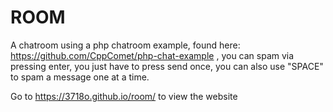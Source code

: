 # ROOM
A chatroom using a php chatroom example, found here: https://github.com/CppComet/php-chat-example , you can spam via pressing enter, you just have to press send once, you can also use "SPACE" to spam a message one at a time.

Go to https://3718o.github.io/room/ to view the website

